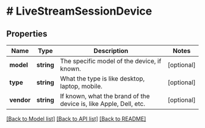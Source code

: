 # # LiveStreamSessionDevice

## Properties

Name | Type | Description | Notes
------------ | ------------- | ------------- | -------------
**model** | **string** | The specific model of the device, if known. | [optional]
**type** | **string** | What the type is like desktop, laptop, mobile. | [optional]
**vendor** | **string** | If known, what the brand of the device is, like Apple, Dell, etc. | [optional]

[[Back to Model list]](../../README.md#models) [[Back to API list]](../../README.md#endpoints) [[Back to README]](../../README.md)
